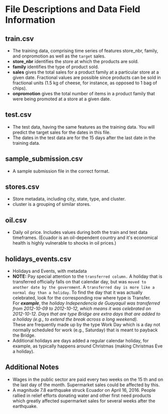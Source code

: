 # File Descriptions and Data Field Information
## train.csv
* The training data, comprising time series of features store_nbr, family, and onpromotion as well as the `target` sales.
* **store_nbr** identifies the store at which the products are sold.
* **family** identifies the type of product sold.
* **sales** gives the total sales for a product family at a particular store at a given date. Fractional values are possible since products can be sold in fractional units (1.5 kg of cheese, for instance, as opposed to 1 bag of chips).
* **onpromotion** gives the total number of items in a product family that were being promoted at a store at a given date.

## test.csv
* The test data, having the same features as the training data. You will predict the target sales for the dates in this file.
* The dates in the test data are for the 15 days after the last date in the training data.

## sample_submission.csv
* A sample submission file in the correct format.

## stores.csv
* Store metadata, including city, state, type, and cluster.
* cluster is a grouping of similar stores.

## oil.csv
* Daily oil price. Includes values during both the train and test data timeframes. (Ecuador is an oil-dependent country and it's economical health is highly vulnerable to shocks in oil prices.)

## holidays_events.csv
* Holidays and Events, with metadata
* **NOTE:** Pay special attention to the `transferred column.` A holiday that is transferred officially falls on that calendar day, but was `moved to another date by the government`. A `transferred day is more like a normal day than a holiday`. To find the day that it was actually celebrated, look for the corresponding row where type is Transfer.        
  For ***example***, the *holiday Independencia de Guayaquil was transferred from 2012-10-09 to 2012-10-12, which means it was celebrated on 2012-10-12. Days that are type Bridge are extra days that are added to a holiday (e.g., to extend the break across a long weekend).*         
  These are frequently made up by the type Work Day which is a day not normally scheduled for work (e.g., Saturday) that is meant to payback the Bridge.
* Additional holidays are days added a regular calendar holiday, for example, as typically happens around Christmas (making Christmas Eve a holiday).

## Additional Notes
* Wages in the public sector are paid every two weeks on the 15 th and on the last day of the month. Supermarket sales could be affected by this.
* A magnitude 7.8 earthquake struck Ecuador on April 16, 2016. People rallied in relief efforts donating water and other first need products which greatly affected supermarket sales for several weeks after the earthquake.
